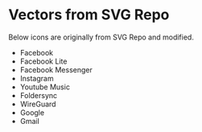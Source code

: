 # Vectors from SVG Repo

Below icons are originally from SVG Repo and modified.

- Facebook
- Facebook Lite
- Facebook Messenger
- Instagram
- Youtube Music
- Foldersync
- WireGuard
- Google
- Gmail